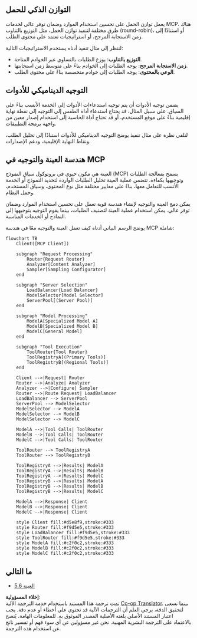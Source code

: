 <!--
CO_OP_TRANSLATOR_METADATA:
{
  "original_hash": "2f1b473818b5a6cc9a9bbf777fffa6d4",
  "translation_date": "2025-07-14T21:44:22+00:00",
  "source_file": "05-AdvancedTopics/mcp-routing/README.md",
  "language_code": "ar"
}
-->
## التوازن الذكي للحمل

يعمل توازن الحمل على تحسين استخدام الموارد وضمان توفر عالي لخدمات MCP. هناك طرق مختلفة لتنفيذ توازن الحمل، مثل التوزيع بالتناوب (round-robin)، أو استنادًا إلى زمن الاستجابة المرجح، أو استراتيجيات تعتمد على محتوى الطلب.

لننظر إلى مثال تنفيذ أدناه يستخدم الاستراتيجيات التالية:

- **التوزيع بالتناوب**: يوزع الطلبات بالتساوي عبر الخوادم المتاحة.
- **زمن الاستجابة المرجح**: يوجه الطلبات إلى الخوادم بناءً على متوسط زمن استجابتها.
- **الوعي بالمحتوى**: يوجه الطلبات إلى خوادم متخصصة بناءً على محتوى الطلب.

## التوجيه الديناميكي للأدوات

يضمن توجيه الأدوات أن يتم توجيه استدعاءات الأدوات إلى الخدمة الأنسب بناءً على السياق. على سبيل المثال، قد يحتاج استدعاء أداة الطقس إلى التوجيه إلى نقطة نهاية إقليمية بناءً على موقع المستخدم، أو قد تحتاج أداة الحاسبة إلى استخدام إصدار معين من واجهة برمجة التطبيقات.

لنلقي نظرة على مثال تنفيذ يوضح التوجيه الديناميكي للأدوات استنادًا إلى تحليل الطلب، ونقاط النهاية الإقليمية، ودعم الإصدارات.

## هندسة العينة والتوجيه في MCP

العينة هي مكون حيوي في بروتوكول سياق النموذج (MCP) يسمح بمعالجة الطلبات وتوجيهها بكفاءة. تتضمن عملية العينة تحليل الطلبات الواردة لتحديد النموذج أو الخدمة الأنسب للتعامل معها، بناءً على معايير مختلفة مثل نوع المحتوى، وسياق المستخدم، وحمل النظام.

يمكن دمج العينة والتوجيه لإنشاء هندسة قوية تعمل على تحسين استخدام الموارد وضمان توفر عالي. يمكن استخدام عملية العينة لتصنيف الطلبات، بينما يقوم التوجيه بتوجيهها إلى النماذج أو الخدمات المناسبة.

يوضح الرسم البياني أدناه كيف تعمل العينة والتوجيه معًا في هندسة MCP شاملة:

```mermaid
flowchart TB
    Client([MCP Client])
    
    subgraph "Request Processing"
        Router{Request Router}
        Analyzer[Content Analyzer]
        Sampler[Sampling Configurator]
    end
    
    subgraph "Server Selection"
        LoadBalancer{Load Balancer}
        ModelSelector[Model Selector]
        ServerPool[(Server Pool)]
    end
    
    subgraph "Model Processing"
        ModelA[Specialized Model A]
        ModelB[Specialized Model B]
        ModelC[General Model]
    end
    
    subgraph "Tool Execution"
        ToolRouter{Tool Router}
        ToolRegistryA[(Primary Tools)]
        ToolRegistryB[(Regional Tools)]
    end
    
    Client -->|Request| Router
    Router -->|Analyze| Analyzer
    Analyzer -->|Configure| Sampler
    Router -->|Route Request| LoadBalancer
    LoadBalancer --> ServerPool
    ServerPool --> ModelSelector
    ModelSelector --> ModelA
    ModelSelector --> ModelB
    ModelSelector --> ModelC
    
    ModelA -->|Tool Calls| ToolRouter
    ModelB -->|Tool Calls| ToolRouter
    ModelC -->|Tool Calls| ToolRouter
    
    ToolRouter --> ToolRegistryA
    ToolRouter --> ToolRegistryB
    
    ToolRegistryA -->|Results| ModelA
    ToolRegistryA -->|Results| ModelB
    ToolRegistryA -->|Results| ModelC
    ToolRegistryB -->|Results| ModelA
    ToolRegistryB -->|Results| ModelB
    ToolRegistryB -->|Results| ModelC
    
    ModelA -->|Response| Client
    ModelB -->|Response| Client
    ModelC -->|Response| Client
    
    style Client fill:#d5e8f9,stroke:#333
    style Router fill:#f9d5e5,stroke:#333
    style LoadBalancer fill:#f9d5e5,stroke:#333
    style ToolRouter fill:#f9d5e5,stroke:#333
    style ModelA fill:#c2f0c2,stroke:#333
    style ModelB fill:#c2f0c2,stroke:#333
    style ModelC fill:#c2f0c2,stroke:#333
```

## ما التالي

- [5.6 العينة](../mcp-sampling/README.md)

**إخلاء المسؤولية**:  
تمت ترجمة هذا المستند باستخدام خدمة الترجمة الآلية [Co-op Translator](https://github.com/Azure/co-op-translator). بينما نسعى لتحقيق الدقة، يرجى العلم أن الترجمات الآلية قد تحتوي على أخطاء أو عدم دقة. يجب اعتبار المستند الأصلي بلغته الأصلية المصدر الموثوق به. للمعلومات الهامة، يُنصح بالاعتماد على الترجمة البشرية المهنية. نحن غير مسؤولين عن أي سوء فهم أو تفسير ناتج عن استخدام هذه الترجمة.
